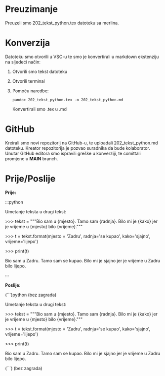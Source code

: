 # Preuzimanje

Preuzeli smo 202_tekst_python.tex datoteku sa merlina.

# Konverzija

Datoteku smo otvorili u VSC-u te smo je konvertirali u markdown ekstenziju na sljedeći način:
 1. Otvorili smo tekst datoteku
 2. Otvorili terminal
 3. Pomoću naredbe:
    
    ```
    pandoc 202_tekst_python.tex -o 202_tekst_python.md
    ```
    Konvertirali smo .tex u .md

# GitHub

Kreirali smo novi repozitorij na GitHub-u, te uploadali 202_tekst_python.md datoteku.
Kreator repozitorija je pozvao suradnika da bude kolaborator.
Unutar GitHub editora smo ispravili greške u konverziji, te comittali promjene u **MAIN** branch.

# Prije/Poslije

**Prije:**

:::python

Umetanje teksta u drugi tekst:

\>\>\> tekst = \"\"\"Bio sam u {mjesto}. Tamo sam {radnja}. Bilo mi je {kako} jer je vrijeme u {mjesto} bilo {vrijeme}.\"\"\"

\>\>\> t = tekst.format(mjesto = 'Zadru', radnja='se kupao', kako='sjajno', vrijeme='lijepo')

\>\>\> print(t)

Bio sam u Zadru. Tamo sam se kupao. Bilo mi je sjajno jer je vrijeme u Zadru bilo lijepo.

:::


**Poslije:**

(```)python     (bez zagrada)

Umetanje teksta u drugi tekst:

\>\>\> tekst = \"\"\"Bio sam u {mjesto}. Tamo sam {radnja}. Bilo mi je {kako} jer je vrijeme u {mjesto} bilo {vrijeme}.\"\"\"

\>\>\> t = tekst.format(mjesto = 'Zadru', radnja='se kupao', kako='sjajno', vrijeme='lijepo')

\>\>\> print(t)

Bio sam u Zadru. Tamo sam se kupao. Bilo mi je sjajno jer je vrijeme u Zadru bilo lijepo.

(```)            (bez zagrada)

